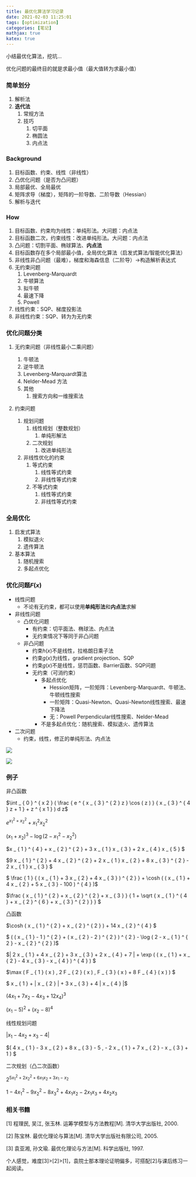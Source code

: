 ```yaml
---
title: 最优化算法学习记录
date: 2021-02-03 11:25:01
tags: [optimization]
categories: [笔记]
mathjax: true
katex: true
---
```


小结最优化算法，挖坑...

<!-- more -->

优化问题的最终目的就是求最小值（最大值转为求最小值）

### 简单划分

1. 解析法
2. **迭代法**
   1. 常规方法
   2. 技巧
      1. 切平面
      2. 椭圆法
      3. 内点法

### Background

1. 目标函数、约束、线性（非线性）
2. 凸优化问题（是否为凸问题）
3. 局部最优、全局最优
4. 矩阵求导（梯度），矩阵的一阶导数、二阶导数（Hessian）
5. 解析与迭代

### How

1. 目标函数、约束均为线性：单纯形法。大问题：内点法
2. 目标函数二次，约束线性：改进单纯形法。大问题：内点法
3. 凸问题：切割平面、椭球算法、**内点法**
4. 目标函数存在多个局部最小值，全局优化算法（启发式算法/智能优化算法）
5. 非线性非凸问题（最难），梯度和海森信息（二阶导）->构造解析表达式
6. 无约束问题
   1. Levenberg-Marquardt
   2. 牛顿算法
   3. 拟牛顿
   4. 最速下降
   5. Powell
7. 线性约束：SQP、梯度投影法
8. 非线性约束：SQP、转为为无约束

### 优化问题分类

1. 无约束问题（非线性最小二乘问题）
   1. 牛顿法
   2. 逆牛顿法
   3. Levenberg-Marquardt算法
   4. Nelder-Mead 方法
   5. 其他
      1. 搜索方向和一维搜索法

2. 约束问题
   1. 规划问题
      1. 线性规划（整数规划）
         1. 单纯形解法
      2. 二次规划
         1. 改进单纯形法
   2. 非线性优化的约束
      1. 等式约束
         1. 线性等式约束
         2. 非线性等式约束
      2. 不等式约束
         1. 线性等式约束
         2. 非线性等式约束

### 全局优化

1. 启发式算法
   1. 模拟退火
   2. 遗传算法
2. 基本算法
   1. 随机搜索
   2. 多起点优化

### 优化问题$F(x)$

- 线性问题
  - 不论有无约束，都可以使用**单纯形法**和**内点法**求解
- 非线性问题
  - 凸优化问题
    - 有约束：切平面法、椭球法、内点法
    - 无约束情况下等同于非凸问题
  - 非凸问题
    - 约束$h(x)$不是线性，拉格朗日乘子法
    - 约束$g(x)$为线性，gradient projection、SQP
    - 约束$g(x)$不是线性，惩罚函数、Barrier函数、SQP问题
    - 无约束（可消约束）
      - 多起点优化
        - Hession矩阵，一阶矩阵：Levenberg-Marquardt、牛顿法、牛顿线性搜索
        - 一阶矩阵：Quasi-Newton、Quasi-Newton线性搜索、最速下降法
        - 无：Powell Perpendicular线性搜索、Nelder-Mead
      - 不是多起点优化：随机搜索、模拟退火、遗传算法
- 二次问题
  - 约束，线性，修正的单纯形法、内点法

![](https://raw.githubusercontent.com/wnma3mz/ucas_course/master/optimization/optimization/%E7%BB%83%E4%B9%A0%E9%A2%98/%E4%BC%98%E5%8C%96%E7%AE%97%E6%B3%95%E7%9A%84%E9%80%89%E6%8B%A9.png)

![](https://raw.githubusercontent.com/wnma3mz/ucas_course/master/optimization/optimization/%E7%BB%83%E4%B9%A0%E9%A2%98/%E6%9C%80%E4%BC%98%E5%8C%96%E7%AE%97%E6%B3%95%E5%81%9C%E6%AD%A2%E5%87%86%E5%88%99.png)

### 例子

非凸函数

$\int _ { 0 } ^ { x 2 } ( \frac { e ^ { x _ { 3 } ^ { 2 } z } \cos ( z ) } { x _ { 3 } ^ { 4 } z + 1 } + z ^ { x 1 } ) d z$

$e ^ { x _ { 1 } ^ { 2 } + x _ { 2 } ^ { 2 } } + x _ { 1 } ^ { 2 } x _ { 2 } ^ { 2 }$

$( x _ { 1 } + x _ { 2 } ) ^ { 3 } - \log ( 2 - x _ { 1 } ^ { 2 } - x _ { 2 } ^ { 2 } )$

$x _ { 1 } ^ { 4 } + x _ { 2 } ^ { 2 } + 3 x _ { 1 } x _ { 3 } + 2 x _ { 4 } x _ { 5 } $

$9 x _ { 1 } ^ { 2 } + 4 x _ { 2 } ^ { 2 } + 2 x _ { 1 } x _ { 2 } + 8 x _ { 3 } ^ { 2 } - 2 x _ { 1 } x _ { 3 } $

$ \frac { 1 } { ( x _ { 1 } + 3 x _ { 2 } + 4 x _ { 3 } ) ^ { 2 } } + \cosh ( ( x _ { 1 } + 4 x _ { 2 } + 5 x _ { 3 } - 100 ) ^ { 4 } )$

$\frac { x _ { 1 } ^ { 2 } + x _ { 2 } ^ { 2 } + x _ { 3 } } { 1 + \sqrt { x _ { 1 } ^ { 4 } + x _ { 2 } ^ { 6 } + x _ { 3 } ^ { 2 } } } $



凸函数

$\cosh ( x _ { 1 } ^ { 2 } + x _ { 2 } ^ { 2 } ) + 14 x _ { 2 } ^ { 4 } $

$ ( ( x _ { 1 } - 1 ) ^ { 2 } + ( x _ { 2 } - 2 ) ^ { 2 } ) ^ { 2 } - \log ( 2 - x _ { 1 } ^ { 2 } - x _ { 2 } ^ { 2 } )$

$| 2 x _ { 1 } + 4 x _ { 2 } + 3 x _ { 3 } + 2 x _ { 4 } + 7 | + \exp ( ( x _ { 1 } + x _ { 2 } - 4 x _ { 3 } - x _ { 4 } ) ^ { 4 } ) $

$\max ( F _ { 1 } ( x ) , 2 F _ { 2 } ( x ) , F _ { 3 } ( x ) + 8 F _ { 4 } ( x ) ) $

$ x _ { 1 } + | x _ { 2 } | + 3 x _ { 3 } + 4 | x _ { 4 } |$

$( 4 x _ { 1 } + 7 x _ { 2 } - 4 x _ { 3 } + 12 x _ { 4 } ) ^ { 3 }$

$( x _ { 1 } - 5 ) ^ { 2 } + ( x _ { 2 } - 8 ) ^ { 4 }$



线性规划问题

$| x _ { 1 } - 4 x _ { 2 } + x _ { 3 } - 4 |$

$( 4 x _ { 1 } - 3 x _ { 2 } + 8 x _ { 3 } - 5 , - 2 x _ { 1 } + 7 x _ { 2 } - x _ { 3 } + 1 ) $



二次规划（凸二次函数）

$2 ^ { 5 x _ { 1 } ^ { 2 } + 2 x _ { 2 } ^ { 2 } + 6 x _ { 1 } x _ { 2 } + 3 x _ { 1 } - x _ { 2 } }$

$1 - 4 x _ { 1 } ^ { 2 } - 9 x _ { 2 } ^ { 2 } - 8 x _ { 3 } ^ { 2 } + 4 x _ { 1 } x _ { 2 } - 2 x _ { 1 } x _ { 3 } + 4 x _ { 2 } x _ { 3 }$



### 相关书籍

[1] 程理民, 吴江, 张玉林. 运筹学模型与方法教程[M]. 清华大学出版社, 2000.

[2] 陈宝林. 最优化理论与算法[M]. 清华大学出版社有限公司, 2005.

[3] 袁亚湘, 孙文瑜. 最优化理论与方法[M]. 科学出版社, 1997.

个人感觉，难度[3]>[2]>[1]，袁院士那本理论证明偏多，可搭配[2]与课后练习一起阅读。